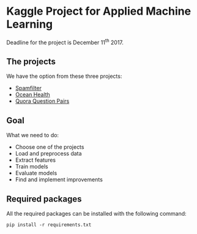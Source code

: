 # Kaggle Project for Applied Machine Learning

Deadline for the project is December 11<sup>th</sup> 2017. 

## The projects

We have the option from these three projects:

* [Spamfilter](https://www.kaggle.com/c/spamfilter-aml-uva)
* [Ocean Health](https://www.kaggle.com/c/1stdsbowl-in-class)
* [Quora Question Pairs](https://www.kaggle.com/c/quora-in-class)

## Goal

What we need to do:

* Choose one of the projects
* Load and preprocess data
* Extract features
* Train models
* Evaluate models
* Find and implement improvements

## Required packages

All the required packages can be installed with the following command:

```pip install -r requirements.txt```